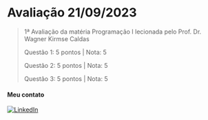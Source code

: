 # Avaliação 21/09/2023
> 1ª Avaliação da matéria Programação I lecionada pelo Prof. Dr. Wagner Kirmse Caldas
> 
> Questão 1: 5 pontos | Nota: 5
> 
> Questão 2: 5 pontos | Nota: 5
> 
> Questão 3: 5 pontos | Nota: 5

#### Meu contato
[![LinkedIn](https://img.shields.io/badge/linkedin-blue?style=for-the-badge&logo=linkedin)](https://www.linkedin.com/in/gustavo-saraiva-222386235/)
